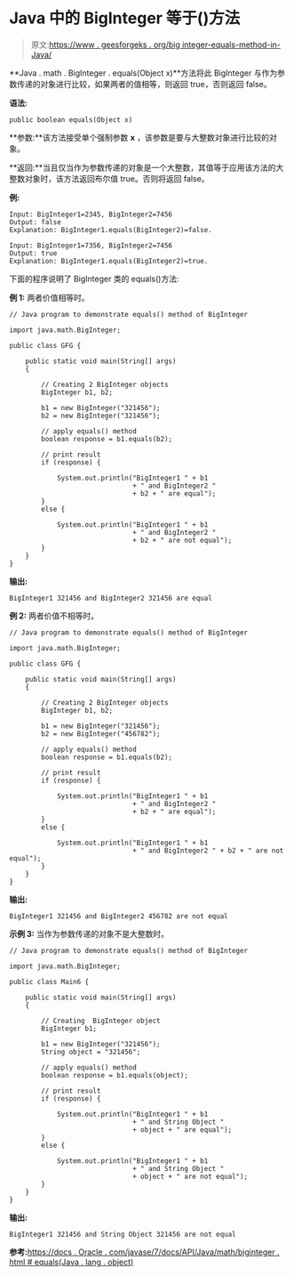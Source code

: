 # Java 中的 BigInteger 等于()方法

> 原文:[https://www . geesforgeks . org/big integer-equals-method-in-Java/](https://www.geeksforgeeks.org/biginteger-equals-method-in-java/)

**Java . math . BigInteger . equals(Object x)**方法将此 BigInteger 与作为参数传递的对象进行比较，如果两者的值相等，则返回 true，否则返回 false。

**语法:**

```
public boolean equals(Object x)
```

**参数:**该方法接受单个强制参数 **x** ，该参数是要与大整数对象进行比较的对象。

**返回:**当且仅当作为参数传递的对象是一个大整数，其值等于应用该方法的大整数对象时，该方法返回布尔值 true。否则将返回 false。

**例:**

```
Input: BigInteger1=2345, BigInteger2=7456
Output: false
Explanation: BigInteger1.equals(BigInteger2)=false.

Input: BigInteger1=7356, BigInteger2=7456
Output: true
Explanation: BigInteger1.equals(BigInteger2)=true.

```

下面的程序说明了 BigInteger 类的 equals()方法:

**例 1:** 两者价值相等时。

```
// Java program to demonstrate equals() method of BigInteger

import java.math.BigInteger;

public class GFG {

    public static void main(String[] args)
    {

        // Creating 2 BigInteger objects
        BigInteger b1, b2;

        b1 = new BigInteger("321456");
        b2 = new BigInteger("321456");

        // apply equals() method
        boolean response = b1.equals(b2);

        // print result
        if (response) {

            System.out.println("BigInteger1 " + b1
                               + " and BigInteger2 "
                               + b2 + " are equal");
        }
        else {

            System.out.println("BigInteger1 " + b1
                               + " and BigInteger2 "
                               + b2 + " are not equal");
        }
    }
}
```

**输出:**

```
BigInteger1 321456 and BigInteger2 321456 are equal

```

**例 2:** 两者价值不相等时。

```
// Java program to demonstrate equals() method of BigInteger

import java.math.BigInteger;

public class GFG {

    public static void main(String[] args)
    {

        // Creating 2 BigInteger objects
        BigInteger b1, b2;

        b1 = new BigInteger("321456");
        b2 = new BigInteger("456782");

        // apply equals() method
        boolean response = b1.equals(b2);

        // print result
        if (response) {

            System.out.println("BigInteger1 " + b1
                               + " and BigInteger2 "
                               + b2 + " are equal");
        }
        else {

            System.out.println("BigInteger1 " + b1
                               + " and BigInteger2 " + b2 + " are not equal");
        }
    }
}
```

**输出:**

```
BigInteger1 321456 and BigInteger2 456782 are not equal

```

**示例 3:** 当作为参数传递的对象不是大整数时。

```
// Java program to demonstrate equals() method of BigInteger

import java.math.BigInteger;

public class Main6 {

    public static void main(String[] args)
    {

        // Creating  BigInteger object
        BigInteger b1;

        b1 = new BigInteger("321456");
        String object = "321456";

        // apply equals() method
        boolean response = b1.equals(object);

        // print result
        if (response) {

            System.out.println("BigInteger1 " + b1
                               + " and String Object "
                               + object + " are equal");
        }
        else {

            System.out.println("BigInteger1 " + b1
                               + " and String Object "
                               + object + " are not equal");
        }
    }
}
```

**输出:**

```
BigInteger1 321456 and String Object 321456 are not equal

```

**参考:**[https://docs . Oracle . com/javase/7/docs/API/Java/math/biginteger . html # equals(Java . lang . object)](https://docs.oracle.com/javase/7/docs/api/java/math/BigInteger.html#equals(java.lang.Object))